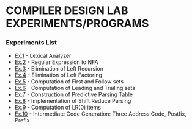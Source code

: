 # COMPILER DESIGN LAB EXPERIMENTS/PROGRAMS

### Experiments List
- [Ex.1](ex1.py) - Lexical Analyzer
- [Ex.2](ex2.py) - Regular Expression to NFA
- [Ex.3](ex3.py) - Elimination of Left Recursion
- [Ex.4](ex4.py) - Elimination of Left Factoring
- [Ex.5](ex5.py) - Computation of First and Follow sets
- [Ex.6](ex6.py) - Computation of Leading and Trailing sets
- [Ex.7](ex7.py) - Construction of Predictive Parsing Table
- [Ex.8](ex8.py) - Implementation of Shift Reduce Parsing
- [Ex.9](ex9.py) - Computation of LR(0) items 
- [Ex.10](ex10.py) - Intermediate Code Generation: Three Address Code, Postfix, Prefix

